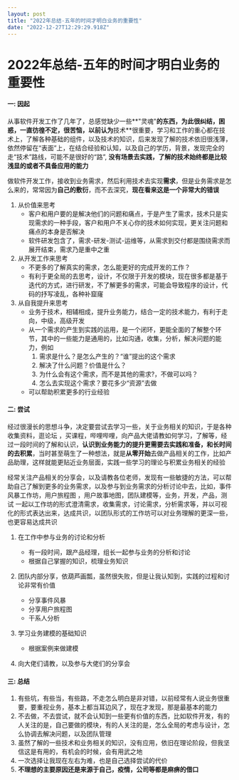 ```yaml
---
layout: post
title: "2022年总结-五年的时间才明白业务的重要性"
date: "2022-12-27T12:29:29.918Z"
---
```

2022年总结-五年的时间才明白业务的重要性
======================

#### 一: 因起

​ 从事软件开发工作了几年了，总感觉缺少一些**"灵魂"**的东西，为此很纠结，困惑，一直彷徨不定，很苦恼，以前认为**技术**很重要，学习和工作的重心都在技术上，了解各种基础的组件，以及技术的知识，后来发现了解的技术依旧很浅薄，依然停留在“表面”上，在结合经验和认知，以及自己的学历，背景，发现完全的走“技术”路线，可能不是很好的“路”, **没有场景去实践，了解的技术始终都是比较浅显的或者不具备应用的能力**

​ 做软件开发工作，接收到业务需求，然后利用技术去实现**需求**，但是业务需求是怎么来的，常常因为**自己的敷衍**，而不去深究，**现在看来这是一个非常大的错误**

1.  从价值来思考
    *   客户和用户要的是解决他们的问题和痛点，于是产生了需求，技术只是实现需求的一种手段，客户和用户不关心你的技术如何实现，更关注问题和痛点的本身是否解决
    *   软件研发包含了，需求-研发-测试-运维等，从需求到交付都是围绕需求而展开结束，需求乃是重中之重
2.  从开发工作来思考
    *   不更多的了解真实的需求，怎么能更好的完成开发的工作？
    *   有利于更全局的去思考，设计，不仅限于开发的模块，现在很多都是基于迭代的方式，进行研发，不了解更多的需求，可能会导致程序的设计，代码的抒写凌乱，各种补窟窿
3.  从自我提升来思考
    *   业务于技术，相辅相成，提升业务能力，结合一定的技术能力，有利于走向，中级，高级开发
    *   从一个需求的产生到实践的运用，是一个闭环，更能全面的了解整个环节，其中的一些能力是通用的，比如沟通，收集，分析，解决问题的能力，例如
        1.  需求是什么？是怎么产生的？“谁”提出的这个需求
        2.  解决了什么问题？价值是什么？
        3.  为什么会有这个需求，而不是其他的需求?，不做可以吗？
        4.  怎么去实现这个需求？要花多少“资源”去做
    *   可以帮助积累更多的行业经验

#### 二: 尝试

​ 经过很漫长的思想斗争，决定要尝试去学习一些，关于业务相关的知识，于是各种收集资料，逛论坛 ，买课程，哔哩哔哩，向产品大佬请教如何学习，了解等，经过一段时间的了解和认识，**认识到业务能力的提升更需要去实践和准备，和长时间的去积累**，当时甚至萌生了一种想法，就是**从零开始**去做产品相关的工作，比如产品助理，这样就能更贴近业务层面，实践一些学习的理论与积累业务相关的经验

​ 经常关注产品相关的分享会，以及请教各位老师，发现有一些敏捷的方法，可以帮助自己了解到更多的业务需求，以及参与到业务需求的分析讨论中去，比如，事件风暴工作坊，用户旅程图 ，用户故事地图，团队建模等，业务，开发，产品，测试 一起以工作坊的形式澄清需求，收集需求，讨论需求，分析需求等，并以可视化的形式表达出来，达成共识，以团队形式的工作坊可以对业务理解的更深一些，也更容易达成共识

1.  在工作中参与业务的讨论和分析
    
    *   有一段时间，跟产品经理，组长一起参与业务的分析和讨论
    *   根据自己掌握的知识，梳理业务知识
2.  团队内部分享，依葫芦画瓢，虽然很失败，但是让我认知到，实践的过程和讨论非常有价值
    
    *   分享事件风暴
    *   分享用户旅程图
    *   干系人分析
3.  学习业务建模的基础知识
    
    *   根据案例来做建模
4.  向大佬们请教，以及参与大佬们的分享会
    

#### 三: 总结

1.  有些坑，有些当，有些路，不走怎么明白是非对错，以前经常有人说业务很重要，要重视业务，基本上都当耳边风了，现在才发现，那是最基本的能力
2.  不去做，不去尝试，就不会认知到一些更有价值的东西，比如软件开发，有的人关注的是，自己要做的模块，有的人关注的是，怎么全局的考虑与设计，怎么协调去解决问题，以及团队管理
3.  虽然了解的一些技术和业务相关的知识，没有应用，依旧在理论阶段，但我坚信这是有用的，有机会的时候，会有用武之地
4.  一次选择让我现在左右为难，也是自己选择尝试的代价
5.  **不理想的主要原因还是来源于自己，疫情，公司等都是麻痹的借口**